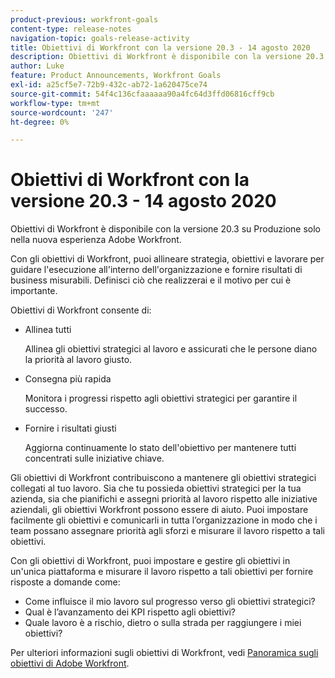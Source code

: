 ```yaml
---
product-previous: workfront-goals
content-type: release-notes
navigation-topic: goals-release-activity
title: Obiettivi di Workfront con la versione 20.3 - 14 agosto 2020
description: Obiettivi di Workfront è disponibile con la versione 20.3 su Produzione solo nella nuova esperienza Adobe Workfront.
author: Luke
feature: Product Announcements, Workfront Goals
exl-id: a25cf5e7-72b9-432c-ab72-1a620475ce74
source-git-commit: 54f4c136cfaaaaaa90a4fc64d3ffd06816cff9cb
workflow-type: tm+mt
source-wordcount: '247'
ht-degree: 0%

---
```


# Obiettivi di Workfront con la versione 20.3 - 14 agosto 2020

Obiettivi di Workfront è disponibile con la versione 20.3 su Produzione solo nella nuova esperienza Adobe Workfront.

Con gli obiettivi di Workfront, puoi allineare strategia, obiettivi e lavorare per guidare l&#39;esecuzione all&#39;interno dell&#39;organizzazione e fornire risultati di business misurabili. Definisci ciò che realizzerai e il motivo per cui è importante.

Obiettivi di Workfront consente di:

* Allinea tutti

   Allinea gli obiettivi strategici al lavoro e assicurati che le persone diano la priorità al lavoro giusto.

* Consegna più rapida

   Monitora i progressi rispetto agli obiettivi strategici per garantire il successo.

* Fornire i risultati giusti

   Aggiorna continuamente lo stato dell&#39;obiettivo per mantenere tutti concentrati sulle iniziative chiave.

Gli obiettivi di Workfront contribuiscono a mantenere gli obiettivi strategici collegati al tuo lavoro. Sia che tu possieda obiettivi strategici per la tua azienda, sia che pianifichi e assegni priorità al lavoro rispetto alle iniziative aziendali, gli obiettivi Workfront possono essere di aiuto. Puoi impostare facilmente gli obiettivi e comunicarli in tutta l’organizzazione in modo che i team possano assegnare priorità agli sforzi e misurare il lavoro rispetto a tali obiettivi.

Con gli obiettivi di Workfront, puoi impostare e gestire gli obiettivi in un&#39;unica piattaforma e misurare il lavoro rispetto a tali obiettivi per fornire risposte a domande come:

* Come influisce il mio lavoro sul progresso verso gli obiettivi strategici?
* Qual è l’avanzamento dei KPI rispetto agli obiettivi?
* Quale lavoro è a rischio, dietro o sulla strada per raggiungere i miei obiettivi?

Per ulteriori informazioni sugli obiettivi di Workfront, vedi [Panoramica sugli obiettivi di Adobe Workfront](../../../workfront-goals/goal-management/wf-goals-overview.md).
